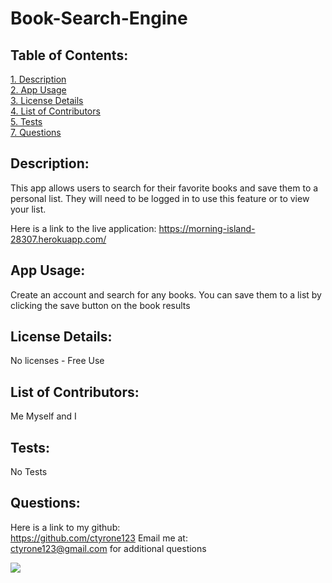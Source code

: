 # Book-Search-Engine

## Table of Contents:

[1. Description](#Description)  
[2. App Usage](#App-Usage)  
[3. License Details](#License-Details)  
[4. List of Contributors](#List-of-Contributors)  
[5. Tests](#Tests)  
[7. Questions](#Questions)

## Description:

This app allows users to search for their favorite books and save them to a personal list. They will need to be logged in to use this feature or to view your list.

Here is a link to the live application:
https://morning-island-28307.herokuapp.com/

## App Usage:

Create an account and search for any books. You can save them to a list by clicking the save button on the book results

## License Details:

No licenses - Free Use

## List of Contributors:

Me Myself and I

## Tests:

No Tests

## Questions:

Here is a link to my github:  
https://github.com/ctyrone123 
 Email me at:  
ctyrone123@gmail.com
for additional questions

![](/assets/images/booksearch.PNG)
